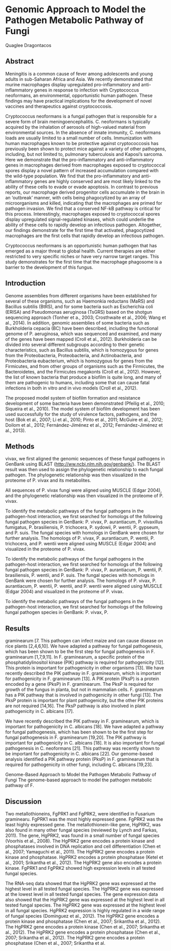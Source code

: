 # Genomic Approach to Model the Pathogen Metabolic Pathway of Fungi
Quaglee Dragontacos


## Abstract
Meningitis is a common cause of fever among adolescents and young adults in sub-Saharan Africa and Asia. We recently demonstrated that murine macrophages display upregulated pro-inflammatory and anti-inflammatory genes in response to infection with Cryptococcus neoformans, an environmental, opportunistic human pathogen. These findings may have practical implications for the development of novel vaccines and therapeutics against cryptococcosis.

Cryptococcus neoformans is a fungal pathogen that is responsible for a severe form of brain meningoencephalitis. C. neoformans is typically acquired by the inhalation of aerosols of high-valued material from environmental sources. In the absence of innate immunity, C. neoformans loads are usually limited to a small number of cells. Immunization with human macrophages known to be protective against cryptococcosis has previously been shown to protect mice against a variety of other pathogens, including, but not limited to, pulmonary tuberculosis and Kaposi’s sarcoma. Here we demonstrate that the pro-inflammatory and anti-inflammatory genes in macrophages derived from macrophages exposed to cryptococcal spores display a novel pattern of increased accumulation compared with the wild-type population. We find that the pro-inflammatory and anti-inflammatory genes are highly conserved and are most likely linked to the ability of these cells to evade or evade apoptosis. In contrast to previous reports, our macrophage derived progenitor cells accumulate in the brain in an ‘outbreak’ manner, with cells being phagocytized by an array of microorganisms and killed, indicating that the macrophages are primed for pathogen invasion. We find that a conserved NF-kB pathway is critical for this process. Interestingly, macrophages exposed to cryptococcal spores display upregulated signal-regulated kinases, which could underlie the ability of these cells to rapidly develop an infectious pathogen. Altogether, our findings demonstrate for the first time that activated, phagocytized macrophages are the first cells that rapidly develop an infectious pathogen.

Cryptococcus neoformans is an opportunistic human pathogen that has emerged as a major threat to global health. Current therapies are either restricted to very specific niches or have very narrow target ranges. This study demonstrates for the first time that the macrophage phagosome is a barrier to the development of this fungus.


## Introduction
Genome assemblies from different organisms have been established for several of these organisms, such as Haemonkia reductans (MaRS) and Bacillus subtilis (BtRS), and for some bacteria such as Escherichia coli (ERISA) and Pseudomonas aeruginosa (TsGRS) based on the shotgun sequencing approach (Tonher et a., 2003; Crosthwaite et al., 2006; Wang et al., 2014). In addition, genomic assemblies of some bacteria such as Burkholderia cepacia (BC) have been described, including the functional genome of P. aeruginosa, which was sequenced and examined, and many of the genes have been mapped (Croll et al., 2012). Burkholderia can be divided into several different subgroups according to their genetic characteristics, such as Bacillus subtilis, which is homozygous for genes from the Proteobacteria, Proteobacteria, and Actinobacteria, and Proteobacteria eubacterium, which is homozygous for genes from the Firmicutes, and from other groups of organisms such as the Firmicutes, the Bacteroidetes, and the Firmicutes megakonts (Croll et al., 2012). However, the list of known bacteria that produce a biofilm is quite long, and many of them are pathogenic to humans, including some that can cause fatal infections in both in vitro and in vivo models (Croll et al., 2012).

The proposed model system of biofilm formation and resistance development of some bacteria have been demonstrated (Pfeilig et al., 2010; Siqueira et al., 2010). The model system of biofilm development has been used successfully for the study of virulence factors, pathogens, and the host (Bok et al., 2007; Li et al., 2010; Pinto et al., 2011; McGuire et al., 2012; Doilom et al., 2012; Fernández-Jiménez et al., 2012; Fernández-Jiménez et al., 2013).


## Methods
vivax, we first aligned the genomic sequences of these fungal pathogens in GenBank using BLAST (http://ww.ncbi.nlm.nih.gov/genbank/). The BLAST result was then used to assign the phylogenetic relationship to each fungal pathogen. The phylogenetic relationship was then visualized in the proteome of P. vivax and its metabolites.

All sequences of P. vivax fungi were aligned using MUSCLE (Edgar 2004), and the phylogenetic relationship was then visualized in the proteome of P. vivax.

To identify the metabolic pathways of the fungal pathogens in the pathogen-host interaction, we first searched for homologs of the following fungal pathogen species in GenBank: P. vivax, P. aurantiacum, P. vivaxillus fumigatus, P. brasiliensis, P. trichocera, P. sydowii, P. wentii, P. gypseum, and P. suis. The fungal species with homologs in GenBank were chosen for further analysis. The homologs of P. vivax, P. aurantiacum, P. wentii, P. trichocera, and P. wentii were aligned using MUSCLE (Edgar 2004) and visualized in the proteome of P. vivax.

To identify the metabolic pathways of the fungal pathogens in the pathogen-host interaction, we first searched for homologs of the following fungal pathogen species in GenBank: P. vivax, P. aurantiacum, P. wentii, P. brasiliensis, P. wentii, and P. suis. The fungal species with homologs in GenBank were chosen for further analysis. The homologs of P. vivax, P. aurantiacum, P. wentii, P. wentii, and P. wentii were aligned using MUSCLE (Edgar 2004) and visualized in the proteome of P. vivax.

To identify the metabolic pathways of the fungal pathogens in the pathogen-host interaction, we first searched for homologs of the following fungal pathogen species in GenBank: P. vivax, P.


## Results
graminearum [7. This pathogen can infect maize and can cause disease on rice plants [2,4,6,10]. We have adapted a pathway for fungal pathogenesis, which has been shown to be the first step for fungal pathogenesis in F. graminearum [1,7,9,11]. In F. graminearum, a specific protein of the phosphatidylinositol kinase (PIK) pathway is required for pathogenicity [12]. This protein is important for pathogenicity in other organisms [13]. We have recently described the PIK pathway in F. graminearum, which is important for pathogenicity in F. graminearum [13]. A PIK protein (PksP) is a protein encoded by a gene (PksP) in F. graminearum. The PksP is required for growth of the fungus in planta, but not in mammalian cells. F. graminearum has a PIK pathway that is involved in pathogenicity in other fungi [13]. The PksP protein is important for plant pathogenicity, but the other PIK proteins are not required [14,16]. The PksP pathway is also involved in plant pathogenicity in C. albicans [17].

We have recently described the PIK pathway in F. graminearum, which is important for pathogenicity in C. albicans [18]. We have adapted a pathway for fungal pathogenesis, which has been shown to be the first step for fungal pathogenesis in F. graminearum [19,20]. The PIK pathway is important for pathogenicity in C. albicans [18]. It is also important for fungal pathogenesis in C. neoformans [21]. This pathway was recently shown to be important for pathogenicity in C. albicans [22]. Our genome-based analysis identified a PIK pathway protein (PksP) in F. graminearum that is required for pathogenicity in other fungi, including C. albicans [19,23].

Genome-Based Approach to Model the Pathogen Metabolic Pathway of Fungi
The genome-based approach to model the pathogen metabolic pathway of F.


## Discussion
Two metallothioneins, FgPRK1 and FgPRK2, were identified in Fusarium graminearu. FgPRK1 was the most highly expressed gene. FgPRK2 was the least highly expressed gene. The metallothionein-like gene, HgPRK2, was also found in many other fungal species (reviewed by Lynch and Farkas, 2011). The gene, HgPRK2, was found in a small number of fungal species (Voorhis et al., 2008). The HgPRK2 gene encodes a protein kinase and phosphatases involved in DNA replication and cell differentiation (Chen et al., 2007; Yamaguchi et al., 2011). The HgPRK2 gene encodes a protein kinase and phosphatase. HgPRK2 encodes a protein phosphatase (Ketel et al., 2001; Srikantha et al., 2012). The HgPRK2 gene also encodes a protein kinase. FgPRK1 and FgPRK2 showed high expression levels in all tested fungal species.

The RNA-seq data showed that the HgPRK2 gene was expressed at the highest level in all tested fungal species. The HgPRK2 gene was expressed at the lowest level in all tested fungal species. The gene expression data also showed that the HgPRK2 gene was expressed at the highest level in all tested fungal species. The HgPRK2 gene was expressed at the highest level in all fungal species. HgPRK2 expression is highly regulated in a wide range of fungal species (Dominguez et al., 2012). The HgPRK2 gene encodes a protein kinase and phosphatase (Chen et al., 2007; Srikantha et al., 2012). The HgPRK2 gene encodes a protein kinase (Chen et al., 2007; Srikantha et al., 2012). The HgPRK2 gene encodes a protein phosphatase (Chen et al., 2007; Srikantha et al., 2012). The HgPRK2 gene encodes a protein phosphatase (Chen et al., 2007; Srikantha et al.
